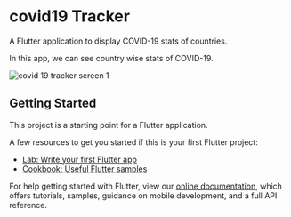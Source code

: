 # covid19 Tracker

A Flutter application to display COVID-19 stats of countries.

In this app, we can see country wise stats of COVID-19.


![covid 19 tracker screen 1](https://user-images.githubusercontent.com/24837320/129549592-d7a800b4-6900-45d7-8547-86626693509f.png)
















## Getting Started

This project is a starting point for a Flutter application.

A few resources to get you started if this is your first Flutter project:

- [Lab: Write your first Flutter app](https://flutter.dev/docs/get-started/codelab)
- [Cookbook: Useful Flutter samples](https://flutter.dev/docs/cookbook)

For help getting started with Flutter, view our
[online documentation](https://flutter.dev/docs), which offers tutorials,
samples, guidance on mobile development, and a full API reference.
